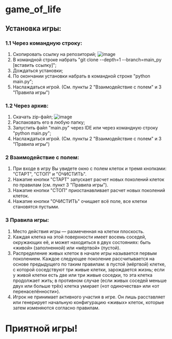 # game_of_life
## Установка игры:

### 1.1 Через командную строку:

1) Скопировать ссылку на репозиторий;
![image](https://user-images.githubusercontent.com/113696995/206867588-e525501f-52b5-431a-87cd-2fe2d35a56e1.png)
2) В командной строке набрать "git clone --depth=1 --branch=main_py [вставить ссылку]";
4) Дождаться установки;
5) По окончании установки набрать в командной строке "python main.py";
6) Наслаждаться игрой. (См. пункты 2 "Взаимодействие с полем" и 3 "Правила игры") 

### 1.2 Через архив:
1) Скачать zip-файл;
![image](https://user-images.githubusercontent.com/113696995/206867567-0a261607-693f-4b38-90b3-e82e7a65aee3.png)
2) Распаковать его в любую папку;
3) Запустить файл "main.py" через IDE или через командную строку "python main.py";
4) Наслаждаться игрой. (См. пункты 2 "Взаимодействие с полем" и 3 "Правила игры") 

### 2 Взаимодействие с полем:
1) При входе в игру Вы увидете окно с полем клеток и тремя кнопками: "СТАРТ", "СТОП" и "ОЧИСТИТЬ".
2)  Нажатие кнопки "СТАРТ" запускает расчет новых поколений клеток по правилам (см. пункт 3 "Правила игры").
3)  Нажатие кнопки "СТОП" приостанавливает расчет новых поколений клеток.
4)  Нажатие кнопки "ОЧИСТИТЬ" очищает всё поле, все клетки становятся пустыми.

### 3 Правила игры:
1) Место действия игры — размеченная на клетки плоскость.
2) Каждая клетка на этой поверхности имеет восемь соседей, окружающих её, и может находиться в двух состояниях: быть «живой» (заполненной) или «мёртвой» (пустой).
3) Распределение живых клеток в начале игры называется первым поколением. Каждое следующее поколение рассчитывается на основе предыдущего по таким правилам: 
в пустой (мёртвой) клетке, с которой соседствуют три живые клетки, зарождается жизнь;
если у живой клетки есть две или три живые соседки, то эта клетка продолжает жить; 
в противном случае (если живых соседей меньше двух или больше трёх) клетка умирает («от одиночества» или «от перенаселённости»).
4) Игрок не принимает активного участия в игре. Он лишь расставляет или генерирует начальную конфигурацию «живых» клеток, которые затем изменяются согласно правилам. 

# Приятной игры!
